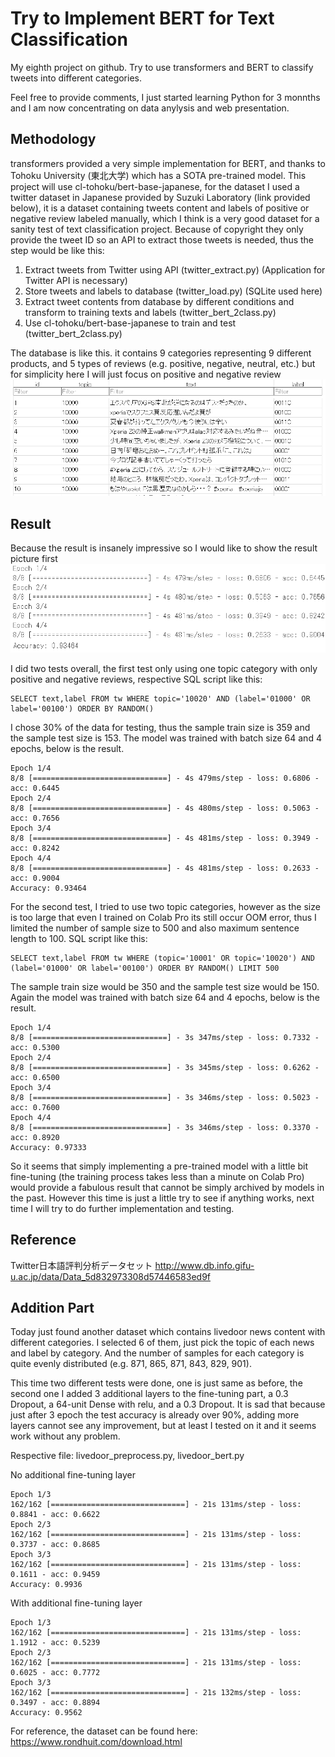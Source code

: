 # Try to Implement BERT for Text Classification
My eighth project on github. Try to use transformers and BERT to classify tweets into different categories.

Feel free to provide comments, I just started learning Python for 3 monnths and I am now concentrating on data anylysis and web presentation.

## Methodology
transformers provided a very simple implementation for BERT, and thanks to Tohoku University (東北大学) which has a SOTA pre-trained model. This project will use cl-tohoku/bert-base-japanese, for the dataset I used a twitter dataset in Japanese provided by Suzuki Laboratory (link provided below), it is a dataset containing tweets content and labels of positive or negative review labeled manually, which I think is a very good dataset for a sanity test of text classification project. Because of copyright they only provide the tweet ID so an API to extract those tweets is needed, thus the step would be like this:
1. Extract tweets from Twitter using API (twitter_extract.py) (Application for Twitter API is necessary)
2. Store tweets and labels to database (twitter_load.py) (SQLite used here)
3. Extract tweet contents from database by different conditions and transform to training texts and labels (twitter_bert_2class.py)
4. Use cl-tohoku/bert-base-japanese to train and test (twitter_bert_2class.py)

The database is like this. it contains 9 categories representing 9 different products, and 5 types of reviews (e.g. positive, negative, neutral, etc.) but for simplicity here I will just focus on positive and negative review
![image](https://github.com/leolui2004/bert_classify_try/blob/master/twitter.png)

## Result
Because the result is insanely impressive so I would like to show the result picture first
![image](https://github.com/leolui2004/bert_classify_try/blob/master/bert_test_v1.png)

I did two tests overall, the first test only using one topic category with only positive and negative reviews, respective SQL script like this:
```
SELECT text,label FROM tw WHERE topic='10020' AND (label='01000' OR label='00100') ORDER BY RANDOM()
```
I chose 30% of the data for testing, thus the sample train size is 359 and the sample test size is 153.
The model was trained with batch size 64 and 4 epochs, below is the result.
```
Epoch 1/4
8/8 [==============================] - 4s 479ms/step - loss: 0.6806 - acc: 0.6445
Epoch 2/4
8/8 [==============================] - 4s 480ms/step - loss: 0.5063 - acc: 0.7656
Epoch 3/4
8/8 [==============================] - 4s 481ms/step - loss: 0.3949 - acc: 0.8242
Epoch 4/4
8/8 [==============================] - 4s 481ms/step - loss: 0.2633 - acc: 0.9004
Accuracy: 0.93464
```

For the second test, I tried to use two topic categories, however as the size is too large that even I trained on Colab Pro its still occur OOM error, thus I limited the number of sample size to 500 and also maximum sentence length to 100. SQL script like this:
```
SELECT text,label FROM tw WHERE (topic='10001' OR topic='10020') AND (label='01000' OR label='00100') ORDER BY RANDOM() LIMIT 500
```
The sample train size would be 350 and the sample test size would be 150.
Again the model was trained with batch size 64 and 4 epochs, below is the result.
```
Epoch 1/4
8/8 [==============================] - 3s 347ms/step - loss: 0.7332 - acc: 0.5300
Epoch 2/4
8/8 [==============================] - 3s 345ms/step - loss: 0.6262 - acc: 0.6500
Epoch 3/4
8/8 [==============================] - 3s 346ms/step - loss: 0.5023 - acc: 0.7600
Epoch 4/4
8/8 [==============================] - 3s 346ms/step - loss: 0.3370 - acc: 0.8920
Accuracy: 0.97333
```

So it seems that simply implementing a pre-trained model with a little bit fine-tuning (the training process takes less than a minute on Colab Pro) would provide a fabulous result that cannot be simply archived by models in the past. However this time is just a little try to see if anything works, next time I will try to do further implementation and testing.

## Reference
Twitter日本語評判分析データセット
http://www.db.info.gifu-u.ac.jp/data/Data_5d832973308d57446583ed9f

## Addition Part
Today just found another dataset which contains livedoor news content with different categories. I selected 6 of them, just pick the topic of each news and label by category. And the number of samples for each category is quite evenly distributed (e.g. 871, 865, 871, 843, 829, 901).

This time two different tests were done, one is just same as before, the second one I added 3 additional layers to the fine-tuning part, a 0.3 Dropout, a 64-unit Dense with relu, and a 0.3 Dropout. It is sad that because just after 3 epoch the test accuracy is already over 90%, adding more layers cannot see any improvement, but at least I tested on it and it seems work without any problem.

Respective file: livedoor_preprocess.py, livedoor_bert.py

No additional fine-tuning layer
```
Epoch 1/3
162/162 [==============================] - 21s 131ms/step - loss: 0.8841 - acc: 0.6622
Epoch 2/3
162/162 [==============================] - 21s 131ms/step - loss: 0.3737 - acc: 0.8685
Epoch 3/3
162/162 [==============================] - 21s 131ms/step - loss: 0.1611 - acc: 0.9459
Accuracy: 0.9936
```

With additional fine-tuning layer
```
Epoch 1/3
162/162 [==============================] - 21s 131ms/step - loss: 1.1912 - acc: 0.5239
Epoch 2/3
162/162 [==============================] - 21s 131ms/step - loss: 0.6025 - acc: 0.7772
Epoch 3/3
162/162 [==============================] - 21s 132ms/step - loss: 0.3497 - acc: 0.8894
Accuracy: 0.9562
```

For reference, the dataset can be found here:
https://www.rondhuit.com/download.html
